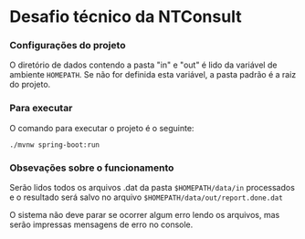 # Desafio técnico da NTConsult

### Configurações do projeto
O diretório de dados contendo a pasta "in" e "out" é lido da variável de ambiente ```HOMEPATH```. Se não for definida esta variável, a pasta padrão é a raiz do projeto.

### Para executar
O comando para executar o projeto é o seguinte:

```
./mvnw spring-boot:run
```

### Obsevações sobre o funcionamento

Serão lidos todos os arquivos .dat da pasta ```$HOMEPATH/data/in``` processados e o resultado será salvo no arquivo ```$HOMEPATH/data/out/report.done.dat```

O sistema não deve parar se ocorrer algum erro lendo os arquivos, mas serão impressas mensagens de erro no console.
